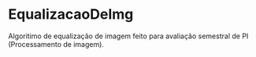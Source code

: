 # EqualizacaoDeImg
 Algoritimo de equalização de imagem feito para avaliação semestral de PI (Processamento de imagem).
